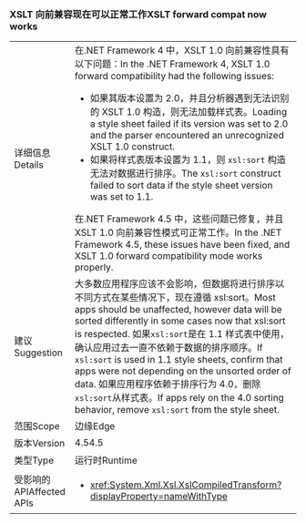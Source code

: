 ### <a name="xslt-forward-compat-now-works"></a><span data-ttu-id="ffb52-101">XSLT 向前兼容现在可以正常工作</span><span class="sxs-lookup"><span data-stu-id="ffb52-101">XSLT forward compat now works</span></span>

|   |   |
|---|---|
|<span data-ttu-id="ffb52-102">详细信息</span><span class="sxs-lookup"><span data-stu-id="ffb52-102">Details</span></span>|<span data-ttu-id="ffb52-103">在.NET Framework 4 中，XSLT 1.0 向前兼容性具有以下问题：</span><span class="sxs-lookup"><span data-stu-id="ffb52-103">In the .NET Framework 4, XSLT 1.0 forward compatibility had the following issues:</span></span><ul><li><span data-ttu-id="ffb52-104">如果其版本设置为 2.0，并且分析器遇到无法识别的 XSLT 1.0 构造，则无法加载样式表。</span><span class="sxs-lookup"><span data-stu-id="ffb52-104">Loading a style sheet failed if its version was set to 2.0 and the parser encountered an unrecognized XSLT 1.0 construct.</span></span></li><li><span data-ttu-id="ffb52-105">如果将样式表版本设置为 1.1，则 <code>xsl:sort</code> 构造无法对数据进行排序。</span><span class="sxs-lookup"><span data-stu-id="ffb52-105">The <code>xsl:sort</code> construct failed to sort data if the style sheet version was set to 1.1.</span></span></li></ul><span data-ttu-id="ffb52-106">在.NET Framework 4.5 中，这些问题已修复，并且 XSLT 1.0 向前兼容性模式可正常工作。</span><span class="sxs-lookup"><span data-stu-id="ffb52-106">In the .NET Framework 4.5, these issues have been fixed, and XSLT 1.0 forward compatibility mode works properly.</span></span>|
|<span data-ttu-id="ffb52-107">建议</span><span class="sxs-lookup"><span data-stu-id="ffb52-107">Suggestion</span></span>|<span data-ttu-id="ffb52-108">大多数应用程序应该不会影响，但数据将进行排序以不同方式在某些情况下，现在遵循 xsl:sort。</span><span class="sxs-lookup"><span data-stu-id="ffb52-108">Most apps should be unaffected, however data will be sorted differently in some cases now that xsl:sort is respected.</span></span> <span data-ttu-id="ffb52-109">如果<code>xsl:sort</code>是在 1.1 样式表中使用，确认应用过去一直不依赖于数据的排序顺序。</span><span class="sxs-lookup"><span data-stu-id="ffb52-109">If <code>xsl:sort</code> is used in 1.1 style sheets, confirm that apps were not depending on the unsorted order of data.</span></span> <span data-ttu-id="ffb52-110">如果应用程序依赖于排序行为 4.0，删除<code>xsl:sort</code>从样式表。</span><span class="sxs-lookup"><span data-stu-id="ffb52-110">If apps rely on the 4.0 sorting behavior, remove <code>xsl:sort</code> from the style sheet.</span></span>|
|<span data-ttu-id="ffb52-111">范围</span><span class="sxs-lookup"><span data-stu-id="ffb52-111">Scope</span></span>|<span data-ttu-id="ffb52-112">边缘</span><span class="sxs-lookup"><span data-stu-id="ffb52-112">Edge</span></span>|
|<span data-ttu-id="ffb52-113">版本</span><span class="sxs-lookup"><span data-stu-id="ffb52-113">Version</span></span>|<span data-ttu-id="ffb52-114">4.5</span><span class="sxs-lookup"><span data-stu-id="ffb52-114">4.5</span></span>|
|<span data-ttu-id="ffb52-115">类型</span><span class="sxs-lookup"><span data-stu-id="ffb52-115">Type</span></span>|<span data-ttu-id="ffb52-116">运行时</span><span class="sxs-lookup"><span data-stu-id="ffb52-116">Runtime</span></span>|
|<span data-ttu-id="ffb52-117">受影响的 API</span><span class="sxs-lookup"><span data-stu-id="ffb52-117">Affected APIs</span></span>|<ul><li><xref:System.Xml.Xsl.XslCompiledTransform?displayProperty=nameWithType></li></ul>|

